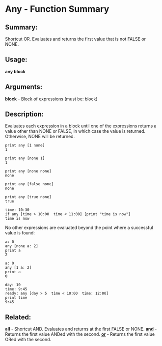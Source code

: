 # Any - Function Summary

## Summary:

Shortcut OR. Evaluates and returns the first value that is not FALSE or NONE.

## Usage:

**any block**

## Arguments:

**block** - Block of expressions (must be: block)

## Description:

Evaluates each expression in a block until one of the expressions returns a value other than NONE or FALSE, in which case the value is returned. Otherwise, NONE will be returned.

```
print any [1 none]
1
```

```
print any [none 1]
1
```

```
print any [none none]
none
```

```
print any [false none]
none
```

```
print any [true none]
true
```

```
time: 10:30
if any [time > 10:00  time < 11:00] [print "time is now"]
time is now
```

No other expressions are evaluated beyond the point where a successful value is found:

```
a: 0
any [none a: 2]
print a
2
```

```
a: 0
any [1 a: 2]
print a
0
```

```
day: 10
time: 9:45
ready: any [day > 5  time < 10:00  time: 12:00]
print time
9:45
```

## Related:

[**all**](http://www.rebol.com/docs/words/wall.html) - Shortcut AND. Evaluates and returns at the first FALSE or NONE.
[**and**](http://www.rebol.com/docs/words/wand.html) - Returns the first value ANDed with the second.
[**or**](http://www.rebol.com/docs/words/wor.html) - Returns the first value ORed with the second.